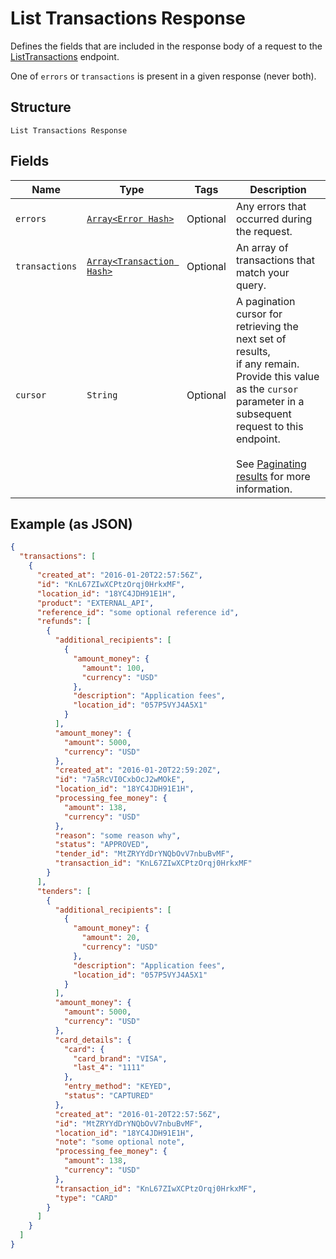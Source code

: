 
# List Transactions Response

Defines the fields that are included in the response body of
a request to the [ListTransactions](#endpoint-listtransactions) endpoint.

One of `errors` or `transactions` is present in a given response (never both).

## Structure

`List Transactions Response`

## Fields

| Name | Type | Tags | Description |
|  --- | --- | --- | --- |
| `errors` | [`Array<Error Hash>`](/doc/models/error.md) | Optional | Any errors that occurred during the request. |
| `transactions` | [`Array<Transaction Hash>`](/doc/models/transaction.md) | Optional | An array of transactions that match your query. |
| `cursor` | `String` | Optional | A pagination cursor for retrieving the next set of results,<br>if any remain. Provide this value as the `cursor` parameter in a subsequent<br>request to this endpoint.<br><br>See [Paginating results](#paginatingresults) for more information. |

## Example (as JSON)

```json
{
  "transactions": [
    {
      "created_at": "2016-01-20T22:57:56Z",
      "id": "KnL67ZIwXCPtzOrqj0HrkxMF",
      "location_id": "18YC4JDH91E1H",
      "product": "EXTERNAL_API",
      "reference_id": "some optional reference id",
      "refunds": [
        {
          "additional_recipients": [
            {
              "amount_money": {
                "amount": 100,
                "currency": "USD"
              },
              "description": "Application fees",
              "location_id": "057P5VYJ4A5X1"
            }
          ],
          "amount_money": {
            "amount": 5000,
            "currency": "USD"
          },
          "created_at": "2016-01-20T22:59:20Z",
          "id": "7a5RcVI0CxbOcJ2wMOkE",
          "location_id": "18YC4JDH91E1H",
          "processing_fee_money": {
            "amount": 138,
            "currency": "USD"
          },
          "reason": "some reason why",
          "status": "APPROVED",
          "tender_id": "MtZRYYdDrYNQbOvV7nbuBvMF",
          "transaction_id": "KnL67ZIwXCPtzOrqj0HrkxMF"
        }
      ],
      "tenders": [
        {
          "additional_recipients": [
            {
              "amount_money": {
                "amount": 20,
                "currency": "USD"
              },
              "description": "Application fees",
              "location_id": "057P5VYJ4A5X1"
            }
          ],
          "amount_money": {
            "amount": 5000,
            "currency": "USD"
          },
          "card_details": {
            "card": {
              "card_brand": "VISA",
              "last_4": "1111"
            },
            "entry_method": "KEYED",
            "status": "CAPTURED"
          },
          "created_at": "2016-01-20T22:57:56Z",
          "id": "MtZRYYdDrYNQbOvV7nbuBvMF",
          "location_id": "18YC4JDH91E1H",
          "note": "some optional note",
          "processing_fee_money": {
            "amount": 138,
            "currency": "USD"
          },
          "transaction_id": "KnL67ZIwXCPtzOrqj0HrkxMF",
          "type": "CARD"
        }
      ]
    }
  ]
}
```

